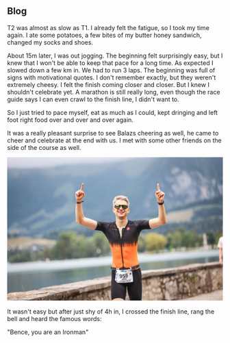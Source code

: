 ## Blog

T2 was almost as slow as T1. I already felt the fatigue, so I took my time again. I ate some potatoes, a few bites of my butter honey sandwich, changed my socks and shoes.

About 15m later, I was out jogging. The beginning felt surprisingly easy, but I knew that I won't be able to keep that pace for a long time. As expected I slowed down a few km in.
We had to run 3 laps. The beginning was full of signs with motivational quotes. I don't remember exactly, but they weren't extremely cheesy. I felt the finish coming closer and closer.
But I knew I shouldn't celebrate yet. A marathon is still really long, even though the race guide says I can even crawl to the finish line, I didn't want to.

So I just tried to pace myself, eat as much as I could, kept dringing and left foot right food over and over and over again.

It was a really pleasant surprise to see Balazs cheering as well, he came to cheer and celebrate at the end with us. I met with some other friends on the side of the course as well.

![run](maps/trips/ironman_thun_2024/run_20240707/img/img_run.jpg)

It wasn't easy but after just shy of 4h in, I crossed the finish line, rang the bell and heard the famous words:

"Bence, you are an Ironman"